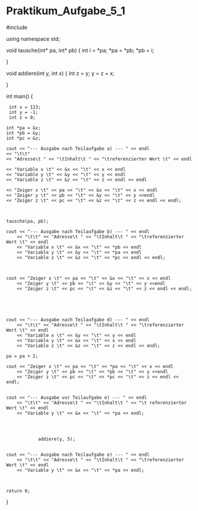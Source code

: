 # Praktikum_Aufgabe_5_1
#include <iostream>

using namespace std;

void tausche(int* pa, int* pb) {
	int i = *pa;
	*pa = *pb;
	*pb = i;

}

void addiere(int y, int x) {
	int z = y;
	y = z + x;

}

int main() {

	 int x = 123;
	 int y = -1;
	 int z = 0;

	int *pa = &x;
	int *pb = &y;
	int *pc = &z;

	cout << "--- Ausgabe nach Teilaufgabe a) --- " << endl
	<< "\t\t"
	<< "Adresse\t " << "\tInhalt\t " << "\treferenzierter Wert \t" << endl

	<< "Variable x \t" << &x << "\t" << x << endl
	<< "Variable y \t" << &y << "\t" << y << endl
	<< "Variable z \t" << &z << "\t" << z << endl << endl

	<< "Zeiger x \t" << pa << "\t" << &x << "\t" << x << endl
	<< "Zeiger y \t" << pb << "\t" << &y << "\t" << y <<endl
	<< "Zeiger z \t" << pc << "\t" << &z << "\t" << z << endl << endl;



	tausche(pa, pb);

	cout << "--- Ausgabe nach Teilaufgabe b) --- " << endl
		<< "\t\t" << "Adresse\t " << "\tInhalt\t " << "\treferenzierter Wert \t" << endl
		<< "Variable x \t" << &x << "\t" << *pb << endl
		<< "Variable y \t" << &y << "\t" << *pa << endl
		<< "Variable z \t" << &z << "\t" << *pc << endl << endl;



	cout << "Zeiger x \t" << pa << "\t" << &x << "\t" << x << endl
		<< "Zeiger y \t" << pb << "\t" << &y << "\t" << y <<endl
		<< "Zeiger z \t" << pc << "\t" << &z << "\t" << z << endl << endl;





	cout << "--- Ausgabe nach Teilaufgabe d) --- " << endl
		<< "\t\t" << "Adresse\t " << "\tInhalt\t " << "\treferenzierter Wert \t" << endl
		<< "Variable x \t" << &y << "\t" << y << endl
		<< "Variable y \t" << &x << "\t" << x << endl
		<< "Variable z \t" << &z << "\t" << z << endl << endl;

	pa = pa + 2;

	cout << "Zeiger x \t" << pa << "\t" << *pa << "\t" << x << endl
		<< "Zeiger y \t" << pb << "\t" << *pb << "\t" << y <<endl
		<< "Zeiger z \t" << pc << "\t" << *pc << "\t" << z << endl << endl;


	cout << "--- Ausgabe vor Teilaufgabe e) --- " << endl
		<< "\t\t" << "Adresse\t " << "\tInhalt\t " << "\t referenzierter Wert \t" << endl
		<< "Variable y \t" << &x << "\t" << *pa << endl;




				addiere(y, 5);


	cout << "--- Ausgabe nach Teilaufgabe e) --- " << endl
		<< "\t\t" << "Adresse\t " << "\tInhalt\t " << "\treferenzierter Wert \t" << endl
		<< "Variable y \t" << &x << "\t" << *pa << endl;



	return 0;
}
